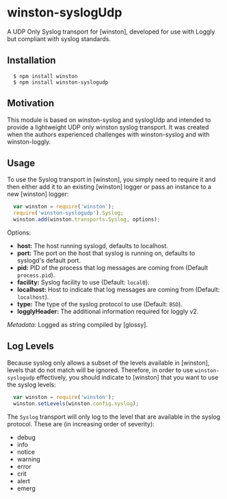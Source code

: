 # winston-syslogUdp

A UDP Only Syslog transport for [winston], developed for use with Loggly but compliant with syslog standards.

## Installation

`````
  $ npm install winston 
  $ npm install winston-syslogudp
`````

## Motivation
This module is based on winston-syslog and syslogUdp and intended to provide a lightweight UDP only winston syslog transport.  It was created when the authors experienced challenges with winston-syslog and with winston-loggly.

## Usage
To use the Syslog transport in [winston], you simply need to require it and then either add it to an existing [winston] logger or pass an instance to a new [winston] logger:

``` js
  var winston = require('winston');
  require('winston-syslogudp').Syslog;  
  winston.add(winston.transports.Syslog, options);
```

Options:
* __host:__ The host running syslogd, defaults to localhost.
* __port:__ The port on the host that syslog is running on, defaults to syslogd's default port.
* __pid:__ PID of the process that log messages are coming from (Default `process.pid`).
* __facility:__ Syslog facility to use (Default: `local0`).
* __localhost:__ Host to indicate that log messages are coming from (Default: `localhost`).
* __type:__ The type of the syslog protocol to use (Default: `BSD`).
* __logglyHeader:__ The additional information required for loggly v2.

*Metadata:* Logged as string compiled by [glossy].

## Log Levels
Because syslog only allows a subset of the levels available in [winston], levels that do not match will be ignored. Therefore, in order to use `winston-syslogudp` effectively, you should indicate to [winston] that you want to use the syslog levels:

``` js
  var winston = require('winston');
  winston.setLevels(winston.config.syslog);
```

The `Syslog` transport will only log to the level that are available in the syslog protocol. These are (in increasing order of severity):

* debug
* info
* notice
* warning
* error
* crit
* alert
* emerg
